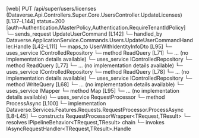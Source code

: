 [web] PUT /api/super/users/licenses  (Dataverse.Api.Controllers.Super.Core.UsersController.UpdateLicenses)  [L137–L144] status=200 [auth=Authentication.MasterPolicy,Authentication.RequireTenantIdPolicy]
  └─ sends_request UpdateUserCommand [L142]
    └─ handled_by Dataverse.ApplicationService.Commands.Users.UpdateUserCommandHandler.Handle [L42–L111]
      └─ maps_to UserWithIdentityInfoDto [L95]
      └─ uses_service IControlledRepository<FirmSettings>
        └─ method ReadQuery [L71]
          └─ ... (no implementation details available)
      └─ uses_service IControlledRepository<Office>
        └─ method ReadQuery [L77]
          └─ ... (no implementation details available)
      └─ uses_service IControlledRepository<Team>
        └─ method ReadQuery [L78]
          └─ ... (no implementation details available)
      └─ uses_service IControlledRepository<User>
        └─ method WriteQuery [L68]
          └─ ... (no implementation details available)
      └─ uses_service IMapper
        └─ method Map [L95]
          └─ ... (no implementation details available)
      └─ uses_service RequestProcessor
        └─ method ProcessAsync [L100]
          └─ implementation Dataverse.Services.Features.Requests.RequestProcessor.ProcessAsync [L8-L45]
            └─ constructs RequestProcessorWrapper<TRequest,TResult>
            └─ resolves IPipelineBehavior<TRequest,TResult> chain
            └─ invokes IAsyncRequestHandler<TRequest,TResult>.Handle

